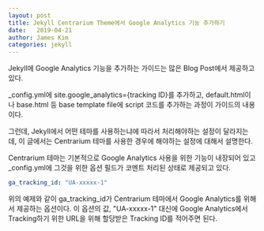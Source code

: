 ```yaml
---
layout: post
title: Jekyll Centrarium Theme에서 Google Analytics 기능 추가하기
date:   2019-04-21 
author: James Kim
categories: jekyll
---
```


Jekyll에 Google Analytics 기능을 추가하는 가이드는 많은 Blog Post에서 제공하고 있다. 

_config.yml에 site.google_analytics={tracking ID}를 추가하고, default.html이나 base.html 등 base template file에 script 코드를 추가하는 과정이 가이드의 내용이다.

그런데, Jekyll에서 어떤 테마를 사용하는냐에 따라서 처리해야하는 설정이 달라지는 데, 이 글에서는 Centrarium 테마를 사용한 경우에 해야하는 설정에 대해서 설명한다.

Centrarium 테마는 기본적으로 Google Analytics 사용을 위한 기능이 내장되어 있고 _config.yml에 그것을 위한 옵션 필드가 코멘트 처리된 상태로 제공되고 있다.

```yml
ga_tracking_id: "UA-xxxxx-1"
```

위의 예제와 같이 ga_tracking_id가 Centrarium 테마에서 Google Analytics를 위해서 제공하는 옵션이다. 이 옵션의 값, "UA-xxxxx-1" 대신에 Google Analytics에서 Tracking하기 위한 URL을 위해 할당받은 Tracking ID를 적어주면 된다.

